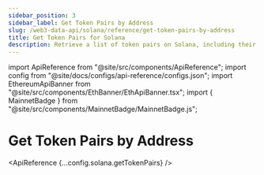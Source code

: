 ```yaml
---
sidebar_position: 3
sidebar_label: Get Token Pairs by Address
slug: /web3-data-api/solana/reference/get-token-pairs-by-address
title: Get Token Pairs for Solana
description: Retrieve a list of token pairs on Solana, including their addresses and metadata.
---
```


import ApiReference from "@site/src/components/ApiReference";
import config from "@site/docs/configs/api-reference/configs.json";
import EthereumApiBanner from "@site/src/components/EthBanner/EthApiBanner.tsx";
import { MainnetBadge } from "@site/src/components/MainnetBadge/MainnetBadge.js";

# Get Token Pairs by Address <MainnetBadge />

<EthereumApiBanner
  customTitle="Looking for token pairs by address on EVM?"
  customText="Access token pairs data on EVM using our API."
  customButtonText="Explore EVM API"
  customButtonLink="/web3-data-api/evm/reference/get-token-pairs"
/>

<ApiReference {...config.solana.getTokenPairs} />
